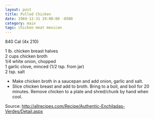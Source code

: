 ```yaml
---
layout: post
title: Pulled Chicken
date: 1969-12-31 19:00:00 -0500
category: main
tags: chicken meat mexican
---
```

840 Cal (4x 210)
  
1 lb. chicken breast halves  
2 cups chicken broth  
1/4 white onion, chopped  
1 garlic clove, minced (1/2 tsp. from jar)  
2 tsp. salt  

* Make chicken broth in a saucepan and add onion, garlic and salt.
* Slice chicken breast and add to broth. Bring to a boil, and boil for 20 minutes. Remove chicken to a plate and shred/chunk by hand when cool.

Source: <http://allrecipes.com/Recipe/Authentic-Enchiladas-Verdes/Detail.aspx>

